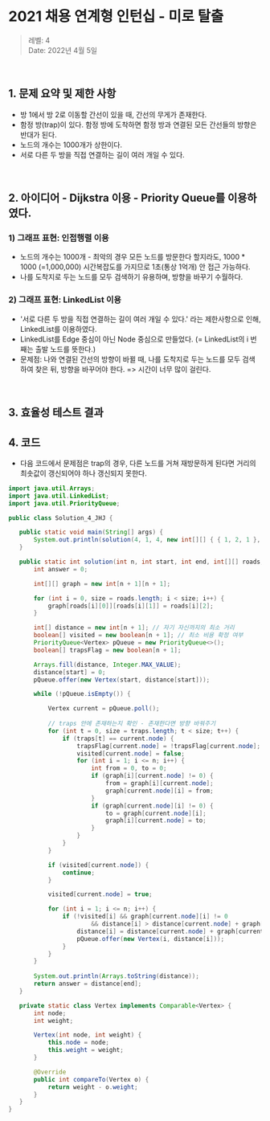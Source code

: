 # 2021 채용 연계형 인턴십 - 미로 탈출

> 레벨: 4 <br/>
> Date: 2022년 4월 5일 <br/>

</br>

## 1. 문제 요약 및 제한 사항 

- 방 1에서 방 2로 이동할 간선이 있을 때, 간선의 무게가 존재한다.
- 함정 방(trap)이 있다. 함정 방에 도착하면 함정 방과 연결된 모든 간선들의 방향은 반대가 된다.
- 노드의 개수는 1000개가 상한이다. 
- 서로 다른 두 방을 직접 연결하는 길이 여러 개일 수 있다. 
</br>

## 2. 아이디어 - Dijkstra 이용 - Priority Queue를 이용하였다.

### 1) 그래프 표현: 인접행렬 이용
- 노드의 개수는 1000개 - 최악의 경우 모든 노드를 방문한다 할지라도, 1000 * 1000 (=1,000,000) 시간복잡도를 가지므로 1초(통상 1억개) 안 접근 가능하다.
- 나를 도착지로 두는 노드를 모두 검색하기 유용하며, 방향을 바꾸기 수월하다.  

### 2) 그래프 표현: LinkedList 이용 
- '서로 다른 두 방을 직접 연결하는 길이 여러 개일 수 있다.' 라는 제한사항으로 인해, LinkedList를 이용하였다.
- LinkedList를 Edge 중심이 아닌 Node 중심으로 만들었다. (= LinkedList의 i 번째는 출발 노드를 뜻한다.)
- 문제점: 나와 연결된 간선의 방향이 바뀔 때, 나를 도착지로 두는 노드를 모두 검색하여 찾은 뒤, 방향을 바꾸어야 한다. 
  => 시간이 너무 많이 걸린다.

</br>

## 3. 효율성 테스트 결과


## 4. 코드 
- 다음 코드에서 문제점은 trap의 경우, 다른 노드를 거쳐 재방문하게 된다면 거리의 최솟값이 갱신되어야 하나 갱신되지 못한다.

 ```java
 import java.util.Arrays;
import java.util.LinkedList;
import java.util.PriorityQueue;

public class Solution_4_JHJ {

	public static void main(String[] args) {
		System.out.println(solution(4, 1, 4, new int[][] { { 1, 2, 1 }, { 3, 2, 1 }, { 1, 4, 1 } }, new int[] { 2, 3 }));
	}

	public static int solution(int n, int start, int end, int[][] roads, int[] traps) {
		int answer = 0;

		int[][] graph = new int[n + 1][n + 1];

		for (int i = 0, size = roads.length; i < size; i++) {
			graph[roads[i][0]][roads[i][1]] = roads[i][2];
		}

		int[] distance = new int[n + 1]; // 자기 자신까지의 최소 거리
		boolean[] visited = new boolean[n + 1]; // 최소 비용 확정 여부
		PriorityQueue<Vertex> pQueue = new PriorityQueue<>();
		boolean[] trapsFlag = new boolean[n + 1];

		Arrays.fill(distance, Integer.MAX_VALUE);
		distance[start] = 0;
		pQueue.offer(new Vertex(start, distance[start]));

		while (!pQueue.isEmpty()) {

			Vertex current = pQueue.poll();
			
			// traps 안에 존재하는지 확인 - 존재한다면 방향 바꿔주기
			for (int t = 0, size = traps.length; t < size; t++) {
				if (traps[t] == current.node) {
					trapsFlag[current.node] = !trapsFlag[current.node];
					visited[current.node] = false;
					for (int i = 1; i <= n; i++) {
						int from = 0, to = 0;
						if (graph[i][current.node] != 0) {
							from = graph[i][current.node];
							graph[current.node][i] = from;
						}
						if (graph[current.node][i] != 0) {
							to = graph[current.node][i];
							graph[i][current.node] = to;
						}
					}
				}
			}

			if (visited[current.node]) {
				continue;
			}

			visited[current.node] = true;

			for (int i = 1; i <= n; i++) {
				if (!visited[i] && graph[current.node][i] != 0
						&& distance[i] > distance[current.node] + graph[current.node][i]) {
					distance[i] = distance[current.node] + graph[current.node][i];
					pQueue.offer(new Vertex(i, distance[i]));
				}
			}
		}
		
		System.out.println(Arrays.toString(distance));
		return answer = distance[end];
	}

	private static class Vertex implements Comparable<Vertex> {
		int node;
		int weight;

		Vertex(int node, int weight) {
			this.node = node;
			this.weight = weight;
		}

		@Override
		public int compareTo(Vertex o) {
			return weight - o.weight;
		}
	}
}

```
